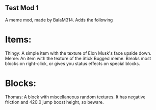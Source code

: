 ## Test Mod 1
A meme mod, made by BalaM314.
Adds the following
# Items:
Thingy: A simple item with the texture of Elon Musk's face upside down.
Meme: An item with the texture of the Stick Bugged meme. Breaks most blocks on right-click, or gives you status effects on special blocks.
# Blocks:
Thomas: A block with miscellaneous random textures. It has negative friction and 420.0 jump boost height, so beware.
